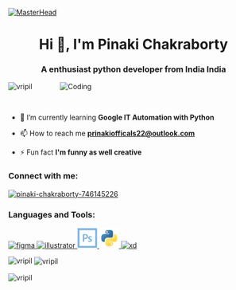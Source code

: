 [![MasterHead](https://mir-s3-cdn-cf.behance.net/project_modules/fs/54b6c068097599.5b50bca476b9b.gif)](https://github.com/VripiL)

<h1 align="center">Hi 👋, I'm Pinaki Chakraborty</h1>

<h3 align="center">A enthusiast python developer from India India</h3>

<img align="right" alt="Coding" width="400" src="https://miro.medium.com/max/1400/1*vJjJ3Mdok6Rvxx85IIRqBQ.gif">

<p align="left"> <img src="https://komarev.com/ghpvc/?username=vripil&label=Profile%20views&color=0e75b6&style=flat" alt="vripil" /> </p>


<p align="left"> <a href="https://twitter.com/" target="blank"><img src="https://img.shields.io/twitter/follow/?logo=twitter&style=for-the-badge" alt="" /></a> </p>


- 🌱 I’m currently learning **Google IT Automation with Python**


- 📫 How to reach me **prinakiofficals22@outlook.com**


- ⚡ Fun fact **I'm funny as well creative**


<h3 align="left">Connect with me:</h3>

<p align="left">

<a href="https://linkedin.com/in/pinaki-chakraborty-746145226" target="blank"><img align="center" src="https://raw.githubusercontent.com/rahuldkjain/github-profile-readme-generator/master/src/images/icons/Social/linked-in-alt.svg" alt="pinaki-chakraborty-746145226" height="30" width="40" /></a>

</p>


<h3 align="left">Languages and Tools:</h3>

<p align="left"> <a href="https://www.figma.com/" target="_blank" rel="noreferrer"> <img src="https://www.vectorlogo.zone/logos/figma/figma-icon.svg" alt="figma" width="40" height="40"/> </a> <a href="https://www.adobe.com/in/products/illustrator.html" target="_blank" rel="noreferrer"> <img src="https://www.vectorlogo.zone/logos/adobe_illustrator/adobe_illustrator-icon.svg" alt="illustrator" width="40" height="40"/> </a> <a href="https://www.photoshop.com/en" target="_blank" rel="noreferrer"> <img src="https://raw.githubusercontent.com/devicons/devicon/master/icons/photoshop/photoshop-line.svg" alt="photoshop" width="40" height="40"/> </a> <a href="https://www.python.org" target="_blank" rel="noreferrer"> <img src="https://raw.githubusercontent.com/devicons/devicon/master/icons/python/python-original.svg" alt="python" width="40" height="40"/> </a> <a href="https://www.adobe.com/products/xd.html" target="_blank" rel="noreferrer"> <img src="https://cdn.worldvectorlogo.com/logos/adobe-xd.svg" alt="xd" width="40" height="40"/> </a> </p>


<p><img align="left" src="https://github-readme-stats.vercel.app/api/top-langs?username=vripil&show_icons=true&locale=en&layout=compact" alt="vripil" /></p>


<p>&nbsp;<img align="center" src="https://github-readme-stats.vercel.app/api?username=vripil&show_icons=true&locale=en" alt="vripil" /></p>


<p><img align="center" src="https://github-readme-streak-stats.herokuapp.com/?user=vripil&" alt="vripil" /></p>
